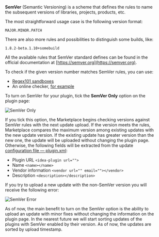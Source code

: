 [//]: # (title: Semantic Versioning)

**SemVer** (Semantic Versioning) is a scheme that defines the rules to name the subsequent versions of libraries, projects, products, etc.

The most straightforward usage case is the following version format:
```
MAJOR.MINOR.PATCH
```

There are also more rules and possibilities to distinguish some builds, like:
```
1.8.2-beta.1.10+somebuild 
```

All the available rules that SemVer standard defines can be found in the official documentation at [https://semver.org](https://semver.org).

To check if the given version number matches SemVer rules, you can use:

* [Regex101 sandboxes](https://semver.org/#is-there-a-suggested-regular-expression-regex-to-check-a-semver-string)
* An online checker, [for example](https://jubianchi.github.io/semver-check)

To turn on SemVer for your plugin, tick the **SemVer Only** option on the plugin page:

![SemVer Only](semver_ui.png)

If you tick this option, the Marketplace begins checking versions against SemVer rules with the next update upload. If the version meets the rules, Marketplace compares the maximum version among existing updates with the new update version. If the existing update has greater version than the new one, the update will be uploaded without changing the plugin page. Otherwise, the following fields will be extracted from the update [configuration file — plugin.xml](https://plugins.jetbrains.com/docs/intellij/plugin-configuration-file.html):
* Plugin URL `<idea-plugin url="">`
* Name `<name></name>`
* Vendor information `<vendor url="" email=""></vendor>`
* Description `<description></description>`
  
If you try to upload a new update with the non-SemVer version you will receive the following error:

![SemVer Error](semver_error.png)

As of now, the main benefit to turn on the SemVer option is the ability to upload an update with minor fixes without changing the information on the plugin page. In the nearest future we will start sorting updates of the plugins with SemVer enabled by their version. As of now, the updates are sorted by upload timestamp.
